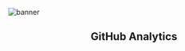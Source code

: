 ![banner](https://i.imgur.com/H9UPzCi.png)

<h2 align="center">GitHub Analytics</h2>
<p align="center">
</a>
</p>
